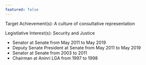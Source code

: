 ```yaml
---
featured: false
---
```

Target Achievement(s): A culture of consultative representation

Legistlative Interest(s): Security and Justice

* Senator at Senate from May 2011 to May 2019
* Deputy Senate President at Senate from May 2011 to May 2019
* Senator at Senate from 2003 to 2011
* Chairman at Aninri LGA from 1997 to 1998

